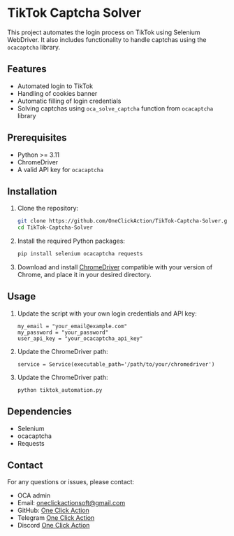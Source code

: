 # TikTok Captcha Solver
This project automates the login process on TikTok using Selenium WebDriver. It also includes functionality to handle captchas using the `ocacaptcha` library.

## Features

- Automated login to TikTok
- Handling of cookies banner
- Automatic filling of login credentials
- Solving captchas using `oca_solve_captcha` function from `ocacaptcha` library

## Prerequisites

- Python >= 3.11
- ChromeDriver
- A valid API key for `ocacaptcha`

## Installation
1. Clone the repository:
   ```bash
   git clone https://github.com/OneClickAction/TikTok-Captcha-Solver.git
   cd TikTok-Captcha-Solver
   
2. Install the required Python packages:
   ```bash
   pip install selenium ocacaptcha requests
   
3. Download and install [ChromeDriver](https://googlechromelabs.github.io/chrome-for-testing/#stable) compatible with your version of Chrome, and place it in your desired directory.

## Usage
1. Update the script with your own login credentials and API key:
   ```
   my_email = "your_email@example.com"
   my_password = "your_password"
   user_api_key = "your_ocacaptcha_api_key"

2. Update the ChromeDriver path:
   ```
   service = Service(executable_path='/path/to/your/chromedriver')
   
3. Update the ChromeDriver path:
   ```
   python tiktok_automation.py

## Dependencies
- Selenium
- ocacaptcha
- Requests


## Contact
For any questions or issues, please contact:

- OCA admin
- Email: oneclickactionsoft@gmail.com
- GitHub: [One Click Action](https://github.com/OneClickAction)
- Telegram [One Click Action](https://t.me/+70DIlIc543U4NGQy)
- Discord [One Click Action](https://discord.com/invite/YyDx3SJNCh)
